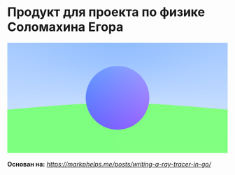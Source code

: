 <h1>Продукт для проекта по физике Соломахина Егора</h1>

![Выход](/out.png)

**Основан на:**
*https://markphelps.me/posts/writing-a-ray-tracer-in-go/*
